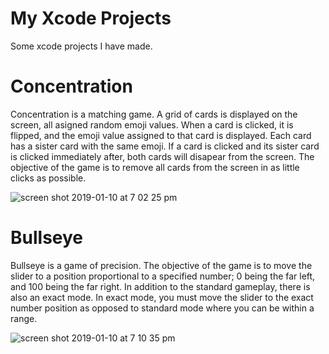 # My Xcode Projects
Some xcode projects I have made. 

# Concentration

Concentration is a matching game. A grid of cards is displayed on the screen, all asigned random emoji values. When a card is clicked, it is flipped, and the emoji value assigned to that card is displayed. Each card has a sister card with the same emoji. If a card is clicked and its sister card is clicked immediately after, both cards will disapear from the screen. The objective of the game is to remove all cards from the screen in as little clicks as possible.

![screen shot 2019-01-10 at 7 02 25 pm](https://user-images.githubusercontent.com/37881002/51006758-4ef44b80-150a-11e9-8ea7-09d3d343745b.png)


# Bullseye

Bullseye is a game of precision. The objective of the game is to move the slider to a position proportional to a specified number; 0 being the far left, and 100 being the far right. In addition to the standard gameplay, there is also an exact mode. In exact mode, you must move the slider to the exact number position as opposed to standard mode where you can be within a range.

![screen shot 2019-01-10 at 7 10 35 pm](https://user-images.githubusercontent.com/37881002/51007026-7861a700-150b-11e9-9dd9-8c4b351f891c.png)

